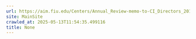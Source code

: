 ```yaml
---
url: https://aim.fiu.edu/Centers/Annual_Review-memo-to-CI_Directors_2017-18_Final.pdf
site: MainSite
crawled_at: 2025-05-13T11:54:35.499116
title: None
---
```



